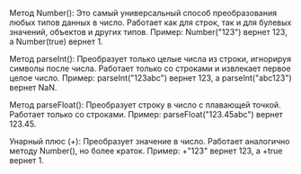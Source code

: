 Метод Number():
Это самый универсальный способ преобразования любых типов данных в число. Работает как для строк, так и для булевых значений, объектов и других типов.
Пример: Number("123") вернет 123, а Number(true) вернет 1.

Метод parseInt():
Преобразует только целые числа из строки, игнорируя символы после числа. Работает только со строками и извлекает первое целое число.
Пример: parseInt("123abc") вернет 123, а parseInt("abc123") вернет NaN.

Метод parseFloat():
Преобразует строку в число с плавающей точкой. Работает только со строками.
Пример: parseFloat("123.45abc") вернет 123.45.

Унарный плюс (+):
Преобразует значение в число. Работает аналогично методу Number(), но более краток.
Пример: +"123" вернет 123, а +true вернет 1.